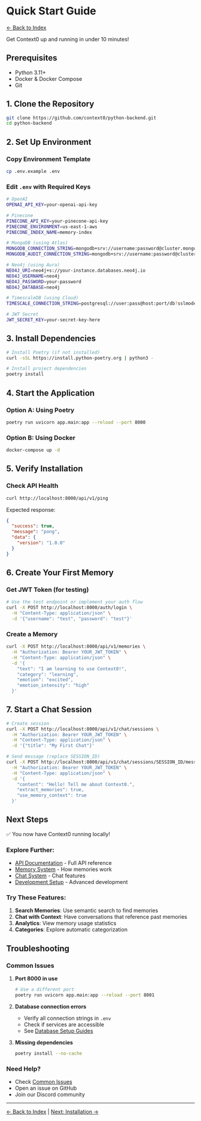 # Quick Start Guide

[← Back to Index](./index.md)

Get Context0 up and running in under 10 minutes!

## Prerequisites

- Python 3.11+
- Docker & Docker Compose
- Git

## 1. Clone the Repository

```bash
git clone https://github.com/context0/python-backend.git
cd python-backend
```

## 2. Set Up Environment

### Copy Environment Template
```bash
cp .env.example .env
```

### Edit `.env` with Required Keys
```bash
# OpenAI
OPENAI_API_KEY=your-openai-api-key

# Pinecone
PINECONE_API_KEY=your-pinecone-api-key
PINECONE_ENVIRONMENT=us-east-1-aws
PINECONE_INDEX_NAME=memory-index

# MongoDB (using Atlas)
MONGODB_CONNECTION_STRING=mongodb+srv://username:password@cluster.mongodb.net/
MONGODB_AUDIT_CONNECTION_STRING=mongodb+srv://username:password@cluster.mongodb.net/

# Neo4j (using Aura)
NEO4J_URI=neo4j+s://your-instance.databases.neo4j.io
NEO4J_USERNAME=neo4j
NEO4J_PASSWORD=your-password
NEO4J_DATABASE=neo4j

# TimescaleDB (using Cloud)
TIMESCALE_CONNECTION_STRING=postgresql://user:pass@host:port/db?sslmode=require

# JWT Secret
JWT_SECRET_KEY=your-secret-key-here
```

## 3. Install Dependencies

```bash
# Install Poetry (if not installed)
curl -sSL https://install.python-poetry.org | python3 -

# Install project dependencies
poetry install
```

## 4. Start the Application

### Option A: Using Poetry
```bash
poetry run uvicorn app.main:app --reload --port 8000
```

### Option B: Using Docker
```bash
docker-compose up -d
```

## 5. Verify Installation

### Check API Health
```bash
curl http://localhost:8000/api/v1/ping
```

Expected response:
```json
{
  "success": true,
  "message": "pong",
  "data": {
    "version": "1.0.0"
  }
}
```

## 6. Create Your First Memory

### Get JWT Token (for testing)
```bash
# Use the test endpoint or implement your auth flow
curl -X POST http://localhost:8000/auth/login \
  -H "Content-Type: application/json" \
  -d '{"username": "test", "password": "test"}'
```

### Create a Memory
```bash
curl -X POST http://localhost:8000/api/v1/memories \
  -H "Authorization: Bearer YOUR_JWT_TOKEN" \
  -H "Content-Type: application/json" \
  -d '{
    "text": "I am learning to use Context0!",
    "category": "learning",
    "emotion": "excited",
    "emotion_intensity": "high"
  }'
```

## 7. Start a Chat Session

```bash
# Create session
curl -X POST http://localhost:8000/api/v1/chat/sessions \
  -H "Authorization: Bearer YOUR_JWT_TOKEN" \
  -H "Content-Type: application/json" \
  -d '{"title": "My First Chat"}'

# Send message (replace SESSION_ID)
curl -X POST http://localhost:8000/api/v1/chat/sessions/SESSION_ID/messages \
  -H "Authorization: Bearer YOUR_JWT_TOKEN" \
  -H "Content-Type: application/json" \
  -d '{
    "content": "Hello! Tell me about Context0.",
    "extract_memories": true,
    "use_memory_context": true
  }'
```

## Next Steps

✅ You now have Context0 running locally!

### Explore Further:
- [API Documentation](./api-overview.md) - Full API reference
- [Memory System](./memory-system.md) - How memories work
- [Chat System](./features/chat-system.md) - Chat features
- [Development Setup](./dev/setup.md) - Advanced development

### Try These Features:
1. **Search Memories**: Use semantic search to find memories
2. **Chat with Context**: Have conversations that reference past memories
3. **Analytics**: View memory usage statistics
4. **Categories**: Explore automatic categorization

## Troubleshooting

### Common Issues

1. **Port 8000 in use**
   ```bash
   # Use a different port
   poetry run uvicorn app.main:app --reload --port 8001
   ```

2. **Database connection errors**
   - Verify all connection strings in `.env`
   - Check if services are accessible
   - See [Database Setup Guides](./databases/mongodb.md)

3. **Missing dependencies**
   ```bash
   poetry install --no-cache
   ```

### Need Help?
- Check [Common Issues](./troubleshooting/common-issues.md)
- Open an issue on GitHub
- Join our Discord community

---

[← Back to Index](./index.md) | [Next: Installation →](./installation.md)